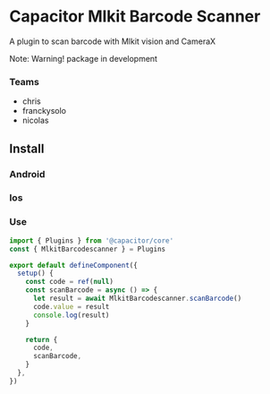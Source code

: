 # Capacitor Mlkit Barcode Scanner

A plugin to scan barcode with Mlkit vision and CameraX

Note: Warning! package in development

### Teams

- chris
- franckysolo
- nicolas

## Install

### Android

### Ios

### Use

```js
import { Plugins } from '@capacitor/core'
const { MlkitBarcodescanner } = Plugins

export default defineComponent({
  setup() {
    const code = ref(null)
    const scanBarcode = async () => {
      let result = await MlkitBarcodescanner.scanBarcode()
      code.value = result
      console.log(result)
    }

    return {
      code,
      scanBarcode,
    }
  },
})
```

